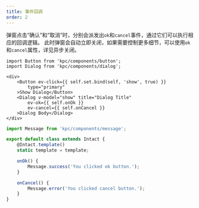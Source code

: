 ```yaml
---
title: 事件回调
order: 2
---
```


弹窗点击“确认”和“取消”时，分别会派发出`ok`和`cancel`事件，通过它们可以执行相应的回调逻辑。
此时弹窗会自动立即关闭，如果需要控制更多细节，可以使用`ok`和`cancel`属性，详见异步关闭。

```vdt
import Button from 'kpc/components/button';
import Dialog from 'kpc/components/dialog';

<div>
    <Button ev-click={{ self.set.bind(self, 'show', true) }}
        type="primary"
    >Show Dialog</Button>
    <Dialog v-model="show" title="Dialog Title"
        ev-ok={{ self.onOk }}
        ev-cancel={{ self.onCancel }}
    >Dialog Body</Dialog>
</div>
```

```js
import Message from 'kpc/components/message';

export default class extends Intact {
    @Intact.template()
    static template = template;

    onOk() {
        Message.success('You clicked ok button.');
    }

    onCancel() {
        Message.error('You clicked cancel button.');
    }
}
```
